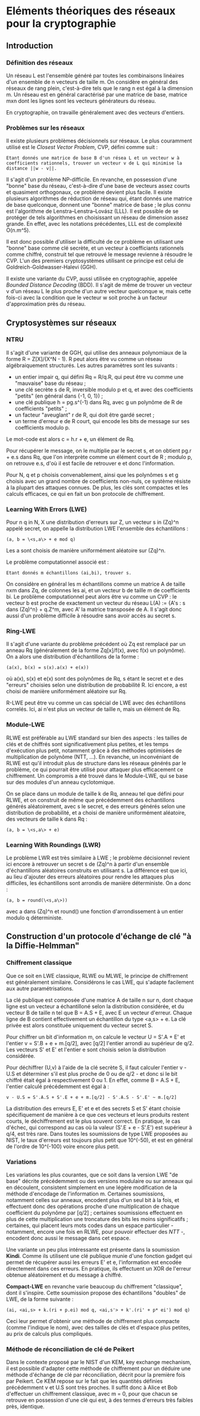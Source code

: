 # Eléments théoriques des réseaux pour la cryptographie

## Introduction
### Définition des réseaux

Un réseau L est l'ensemble généré par toutes les combinaisons linéaires d'un ensemble de n vecteurs de taille m. On considère en général des réseaux de rang
plein, c'est-à-dire tels que le rang n est égal à la dimension m. Un réseau est en général caractérisé par une matrice de base, matrice mxn dont les lignes sont les
vecteurs générateurs du réseau. 

En cryptographie, on travaille généralement avec des vecteurs d'entiers.

### Problèmes sur les réseaux

Il existe plusieurs problèmes décisionnels sur réseaux. Le plus couramment utilisé est le *Closest Vector Problem*, CVP, défini comme suit :

	Etant donnés une matrice de base B d'un résea L et un vecteur w à coefficients rationnels, trouver un vecteur v de L qui minimise la distance ||w - v||.

Il s'agit d'un problème NP-difficile. En revanche, en possession d'une "bonne" base du réseau, c'est-à-dire d'une base de vecteurs assez courts et
quasiment orthogonaux, ce problème devient plus facile. Il existe plusieurs algorithmes de réduction de réseau qui, étant donnés une matrice de base
quelconque, donnent une "bonne" matrice de base ; le plus connu est l'algorithme de Lenstra–Lenstra–Lovász (LLL). Il est possible de se protéger de tels
algorithmes en choisissant un réseau de dimension assez grande. En effet, avec les notations précédentes, LLL est de complexité O(n.m^5).

Il est donc possible d'utiliser la difficulté de ce problème en utilisant une "bonne" base comme clé secrète, et un vecteur à coefficiants rationnels
comme chiffré, construit tel que retrouvé le message revienne à résoudre le CVP. L'un des premiers cryptosystèmes utilisant ce principe est celui de
Goldreich-Goldwasser-Halevi (GGH).

Il existe une variante du CVP, aussi utilisée en cryptographie, appelée *Bounded Distance Decoding* (BDD). Il s'agit de même de trouver un vecteur v d'un
réseau L le plus proche d'un autre vecteur quelconque w, mais cette fois-ci avec la condition que le vecteur w soit proche à un facteur d'approximation
près du réseau.


## Cryptosystèmes sur réseaux
### NTRU

Il s'agit d'une variante de GGH, qui utilise des anneaux polynomiaux de la forme R = Z[X]/(X^N - 1). R peut alors être vu comme un réseau algébraiquement
structurés. Les autres paramètres sont les suivants :

* un entier impair q, qui défini Rq = R/q.R, qui peut être vu comme une "mauvaise" base du réseau ;
* une clé secrète s de R, inversible modulo p et q, et avec des coefficients "petits" (en général dans {-1, 0, 1}) ;
* une clé publique h = pg.s^(-1) dans Rq, avec g un polynôme de R de coefficients "petits" ;
* un facteur "aveuglant" r de R, qui doit être gardé secret ;
* un terme d'erreur e de R court, qui encode les bits de message sur ses coefficients modulo p.

Le mot-code est alors c = h.r + e, un élément de Rq. 

Pour récupérer le message, on le multiplie par le secret s, et on obtient pg.r + e.s dans Rq, que l'on interprète comme un élément court de R ; modulo p,
on retrouve e.s, d'où il est facile de retrouver e et donc l'information.

Pour N, q et p choisis convenablement, ainsi que les polynômes s et g choisis avec un grand nombre de coefficients non-nuls, ce système résiste à la
plupart des attaques connues. De plus, les clés sont compactes et les calculs efficaces, ce qui en fait un bon protocole de chiffrement.


### Learning With Errors (LWE)


Pour n q in N, X une distribution d'erreurs sur Z, un vecteur s in (Zq)^n appelé secret, on appelle la distribution LWE l'ensemble des échantillons :

	(a, b = \<s,a\> + e mod q)

Les a sont choisis de manière uniformément aléatoire sur (Zq)^n.

Le problème computationnel associé est :

	Etant donnés m échantillons (ai,bi), trouver s.

On considère en général les m échantillons comme un matrice A de taille nxm dans Zq, de colonnes les ai, et un vecteur b de taille m de coefficients bi. Le
problème computationnel peut alors être vu comme un CVP : le vecteur b est proche de exactement un vecteur du réseau L(A) := {A's : s dans (Zq)^n} + q.Z^m,
avec A' la matrice transposée de A. Il s'agit donc aussi d'un problème difficile à résoudre sans avoir accès au secret s.


### Ring-LWE


Il s'agit d'une variante du problème précédent où Zq est remplacé par un anneau Rq (généralement de la forme Zq[x]/f(x), avec f(x) un polynôme). On a alors
une distribution d'échantillons de la forme :

	(a(x), b(x) = s(x).a(x) + e(x))

où a(x), s(x) et e(x) sont des polynômes de Rq, s étant le secret et e des "erreurs" choisies selon une distribution de probabilité R. Ici encore, a est
choisi de manière uniformément aléatoire sur Rq.

R-LWE peut être vu comme un cas spécial de LWE avec des échantillons correlés. Ici, ai n'est plus un vecteur de taille n, mais un élément de Rq.


### Module-LWE


RLWE est préférable au LWE standard sur bien des aspects : les tailles de clés et de chiffrés sont significativement plus petites, et les temps d'exécution
plus petit, notamment grâce à des méthodes optimisées de multiplication de polynôme (NTT, ...). En revanche, un inconvéniant de RLWE est qu'il introduit
plus de structure dans les réseaux générés par le problème, ce qui pourrait être utilisé pour attaquer plus efficacement ce chiffrement. Un compromis a été
trouvé dans le Module-LWE, qui se base sur des modules d'un anneau cyclotomique. 

On se place dans un module de taille k de Rq, anneau tel que défini pour RLWE, et on construit de même que précédemment des échantillons générés
aléatoirement, avec s le secret, e des erreurs générés selon une distribution de probabilité, et a choisi de manière uniformément aléatoire, des vecteurs de taille k dans Rq :

	(a, b = \<s,a\> + e)


### Learning With Roundings (LWR)


Le problème LWR est très similaire à LWE ; le problème décisionnel revient ici encore à retrouver un secret s de (Zq)^n à partir d'un ensemble d'échantillons
aléatoires construits en utilisant s. La différence est que ici, au lieu d'ajouter des erreurs aléatoires pour rendre les attaques plus difficiles, les
échantillons sont arrondis de manière déterministe. On a donc :

	(a, b = round(\<s,a\>))

avec a dans (Zq)^n et round() une fonction d'arrondissement à un entier modulo q déterministe. 

## Construction d'un protocole d'échange de clé "à la Diffie-Helmman"
### Chiffrement classique

Que ce soit en LWE classique, RLWE ou MLWE, le principe de chiffrement est généralement similaire. Considérons le cas LWE, qui s'adapte facilement aux autre paramétrisations.

La clé publique est composée d'une matrice A de taille n sur n, dont chaque ligne est un vecteur a échantilloné selon la distribution considérée, et du vecteur B de taille n tel que B = A.S + E, avec E un vecteur d'erreur. Chaque ligne de B contient effectivement un échantillon du type \<a,s\> + e. La clé privée est alors constituée uniquement du vecteur secret S.

Pour chiffrer un bit d'information m, on calcule le vecteur U = S'.A + E' et l'entier v = S'.B + e + m.[q/2], avec [q/2] l'entier arrondi au supérieur de q/2. Les vecteurs S' et E' et l'entier e sont choisis selon la distribution considérée.

Pour déchiffrer (U,v) à l'aide de la clé secrète S, il faut calculer l'entier v -U.S et déterminer s'il est plus proche de 0 ou de q/2 - et donc si le bit chiffré était égal à respectivement 0 ou 1. En effet, comme B = A.S + E, l'entier calculé précédemment est égal à :

	v - U.S = S'.A.S + S'.E + e + m.[q/2] - S'.A.S - S'.E' ~ m.[q/2]


La distribution des erreurs E, E' et e et des secrets S et S' étant choisie spécifiquement de manière à ce que ces vecteurs et leurs produits restent courts, le déchiffrement est le plus souvent correct. En pratique, le cas d'échec, qui correspond au cas où la valeur (S'.E + e - S'.E') est supérieur à q/4, est très rare. Dans toutes les soumissions de type LWE proposées au NIST, le taux d'erreurs est toujours plus petit que 10^(-50), et est en général de l'ordre de 10^(-100) voire encore plus petit.


### Variations

Les variations les plus courantes, que ce soit dans la version LWE "de base" décrite précédemment ou des versions modulaire ou sur anneaux qui en découlent, consistent simplement en une légère modification de la méthode d'encodage de l'information m. Certaines soumissions, notamment celles sur anneaux, encodent plus d'un seul bit à la fois, et effectuent donc des opérations proche d'une multiplication de chaque coefficient du polynôme par [q/2] ; certaines soumissions effectuent en plus de cette multiplication une troncature des bits les moins significatifs ; certaines, qui placent leurs mots codes dans un espace particulier - notamment, encore une fois en RLWE, pour pouvoir effectuer des *NTT* -, encodent donc aussi le message dans cet espace.

Une variante un peu plus intéressante est présente dans la soumission **Kindi**. Comme ils utilisent une clé publique munie d'une fonction gadget qui permet de récupérer aussi les erreurs E' et e, l'information est encodée directement dans ces erreurs. En pratique, ils effectuent un XOR de l'erreur obtenue aléatoirement et du message à chiffré. 


**Compact-LWE** en revanche varie beaucoup du chiffrement "classique", dont il s'inspire. Cette soumission propose des échantillons "doubles" de LWE, de la forme suivante :

	(ai, <ai,s> + k.(ri + p.ei) mod q, <ai,s'> + k'.(ri' + p* ei') mod q)

Ceci leur permet d'obtenir une méthode de chiffrement plus compacte (comme l'indique le nom), avec des tailles de clés et d'espace plus petites, au prix de calculs plus compliqués.

### Méthode de réconciliation de clé de Peikert

Dans le contexte proposé par le NIST d'un KEM, key exchange mechanism, il est possible d'adapter cette méthode de chiffrement pour un déduire une méthode d'échange de clé par réconciliation, décrit pour la première fois par Peikert. Ce KEM repose sur le fait que les quantités définies précédemment v et U.S sont très proches. Il suffit donc à Alice et Bob d'effectuer un chiffrement classique, avec m = 0, pour que chacun se retrouve en possession d'une clé qui est, à des termes d'erreurs très faibles près, identique.
